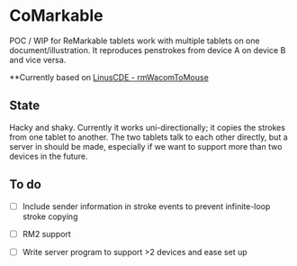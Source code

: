 # CoMarkable
POC / WIP for ReMarkable tablets work with multiple tablets on one document/illustration. It reproduces penstrokes from device A on device B and vice versa. 

**Currently based on [LinusCDE - rmWacomToMouse](https://github.com/LinusCDE/rmWacomToMouse)

## State 

Hacky and shaky. Currently it works uni-directionally; it copies the strokes from one tablet to another. The two tablets talk to each other directly, but a server in should be made, especially if we want to support more than two devices in the future. 

## To do

- [ ] Include sender information in stroke events to prevent infinite-loop stroke copying
- [ ] RM2 support
- [ ] Write server program to support >2 devices and ease set up

